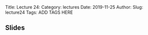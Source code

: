Title: Lecture 24:
Category: lectures
Date: 2019-11-25
Author: 
Slug: lecture24
Tags: ADD TAGS HERE


## Slides
<!-- - [PDF | Lecture 1: Description]({attach}presentation/Lecture1_Data.pdf) -->